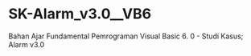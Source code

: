 # SK-Alarm_v3.0__VB6
Bahan Ajar Fundamental Pemrograman Visual Basic 6. 0 - Studi Kasus; Alarm v3.0
